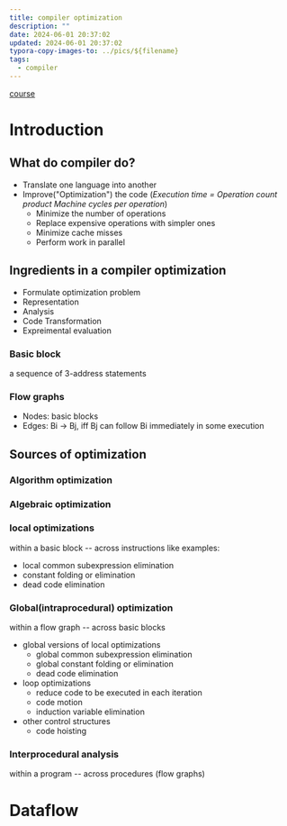 ```yaml
---
title: compiler optimization
description: ""
date: 2024-06-01 20:37:02
updated: 2024-06-01 20:37:02
typora-copy-images-to: ../pics/${filename}
tags:
  - compiler
---
```


[course](https://www.cs.toronto.edu/~pekhimenko/courses/cscd70-w19/content.html)

# Introduction

## What do compiler do?
- Translate one language into another
- Improve("Optimization") the code (*Execution time = Operation count product Machine cycles per operation*)
  - Minimize the number of operations
  - Replace expensive operations with simpler ones
  - Minimize cache misses
  - Perform work in parallel


## Ingredients in a compiler optimization
- Formulate optimization problem
- Representation
- Analysis
- Code Transformation
- Expreimental evaluation

### Basic block
a sequence of 3-address statements

### Flow graphs
- Nodes: basic blocks
- Edges: Bi -> Bj, iff Bj can follow Bi immediately in some execution
## Sources of optimization
### Algorithm optimization
### Algebraic optimization
### local optimizations
within a basic block -- across instructions
like examples:

- local common subexpression elimination
- constant folding or elimination
- dead code elimination
### Global(intraprocedural) optimization
within a flow graph -- across basic blocks
- global versions of local optimizations
  - global common subexpression elimination
  - global constant folding or elimination
  - dead code elimination
- loop optimizations
  - reduce code to be executed in each iteration
  - code motion
  - induction variable elimination
- other control structures
  - code hoisting
### Interprocedural analysis
within a program -- across procedures (flow graphs)

# Dataflow


